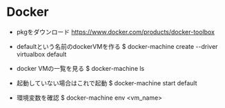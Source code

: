 # Docker

- pkgをダウンロード
https://www.docker.com/products/docker-toolbox

- defaultという名前のdockerVMを作る
$ docker-machine create --driver virtualbox default

- docker VMの一覧を見る
$ docker-machine ls

- 起動していない場合はこれで起動
$ docker-machine start default

- 環境変数を確認
$ docker-machine env <vm_name>
